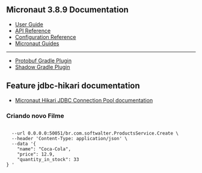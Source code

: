 ## Micronaut 3.8.9 Documentation

- [User Guide](https://docs.micronaut.io/3.8.9/guide/index.html)
- [API Reference](https://docs.micronaut.io/3.8.9/api/index.html)
- [Configuration Reference](https://docs.micronaut.io/3.8.9/guide/configurationreference.html)
- [Micronaut Guides](https://guides.micronaut.io/index.html)
---

- [Protobuf Gradle Plugin](https://plugins.gradle.org/plugin/com.google.protobuf)
- [Shadow Gradle Plugin](https://plugins.gradle.org/plugin/com.github.johnrengelman.shadow)
## Feature jdbc-hikari documentation

- [Micronaut Hikari JDBC Connection Pool documentation](https://micronaut-projects.github.io/micronaut-sql/latest/guide/index.html#jdbc)

### Criando novo Filme

```grpc

  --url 0.0.0.0:50051/br.com.softwalter.ProductsService.Create \
  --header 'Content-Type: application/json' \
  --data '{
	"name": "Coca-Cola",
	"price": 12.9,
	"quantity_in_stock": 33
} '
